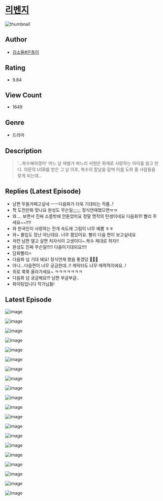 # [리벤지](https://comic.naver.com/challenge/list?titleId=810268)
![thumbnail](https://image-comic.pstatic.net/user_contents_data/challenge_comic/2023/05/26/366734/upload_7378130070174720355_480x623.jpeg)

## Author
- [김소율#은동이](https://comic.naver.com/artistTitle?id=366734)

## Rating
- 9.84

## View Count
- 1649

## Genre
- 드라마

## Description
> '...복수해야겠어' 어느 날 재벌가 며느리 서현은 화재로 사랑하는 아이를 잃고 만다. 의문의 USB를 받은 그 날 이후, 복수의 칼날을 갈며 이를 도와 줄 사람들을 찾게 되는데...

## Replies (Latest Episode)
- 남편 뚜들겨패고싶네 ㅡㅡ다음화가 더욱 기대되는 작품..!
- 헉 도전만화 맞나요 완성도 무슨일;;;;;; 정식연재했으면ㅠㅠ
- 와.... 보면서 진짜 소름밖에 안돋았어요 정말 명작의 탄생이네요 다음화1!! 빨리 주세요~~!!!!
- 와 한국인이 사랑하는 전개 속도에 그림이 너무 예쁨 ㅎㅎ
- 와~ 몰입도 장난 아닌데요. 너무 잼있어요. 빨리 다음 편이 보고싶네요
- 저런 남편 델고 살면 처자식이 고생이다~.복수 제대로 하자!!
- 완성도 진짜 무슨일!!!!! 다음이기대되요!!!!
- 담화빨리🔥
- 다음화 넘 기대 돼요! 정식연재 했음 좋겠당 🥺🥺🥺
- 아니...다음편이 너무 궁금한데..!! 캐릭터도 너무 매력적이에요..!
- 위로 쭉쭉 올라가세요~ ㅋㅋㅋㅋㅋㅋㅋ
- 다음화 넘 궁금해요!!! 남편 부글부글..
- 화이팅입니다 작가님들!

## Latest Episode
![image](https://image-comic.pstatic.net/user_contents_data/challenge_comic/2023/05/23/366734/upload_3906421015319164466.jpeg)

![image](https://image-comic.pstatic.net/user_contents_data/challenge_comic/2023/05/23/366734/upload_7003440713861182305.jpeg)

![image](https://image-comic.pstatic.net/user_contents_data/challenge_comic/2023/05/23/366734/upload_7234247978661722213.jpeg)

![image](https://image-comic.pstatic.net/user_contents_data/challenge_comic/2023/05/23/366734/upload_7162466340516750950.jpeg)

![image](https://image-comic.pstatic.net/user_contents_data/challenge_comic/2023/05/23/366734/upload_7075547760236181303.jpeg)

![image](https://image-comic.pstatic.net/user_contents_data/challenge_comic/2023/05/23/366734/upload_7149239447532549220.jpeg)

![image](https://image-comic.pstatic.net/user_contents_data/challenge_comic/2023/05/23/366734/upload_3689631595492565817.jpeg)

![image](https://image-comic.pstatic.net/user_contents_data/challenge_comic/2023/05/23/366734/upload_7293914076503488825.jpeg)

![image](https://image-comic.pstatic.net/user_contents_data/challenge_comic/2023/05/23/366734/upload_3775764957718996274.jpeg)

![image](https://image-comic.pstatic.net/user_contents_data/challenge_comic/2023/05/23/366734/upload_3833460730841162034.jpeg)

![image](https://image-comic.pstatic.net/user_contents_data/challenge_comic/2023/05/23/366734/upload_7089844714247435107.jpeg)

![image](https://image-comic.pstatic.net/user_contents_data/challenge_comic/2023/05/23/366734/upload_7291945061631408484.jpeg)

![image](https://image-comic.pstatic.net/user_contents_data/challenge_comic/2023/05/23/366734/upload_3761738478457664357.jpeg)

![image](https://image-comic.pstatic.net/user_contents_data/challenge_comic/2023/05/23/366734/upload_3689680880913298274.jpeg)

![image](https://image-comic.pstatic.net/user_contents_data/challenge_comic/2023/05/23/366734/upload_7161061174051890019.jpeg)

![image](https://image-comic.pstatic.net/user_contents_data/challenge_comic/2023/05/23/366734/upload_3690246024904389168.jpeg)

![image](https://image-comic.pstatic.net/user_contents_data/challenge_comic/2023/05/23/366734/upload_3904679577208186213.jpeg)

![image](https://image-comic.pstatic.net/user_contents_data/challenge_comic/2023/05/23/366734/upload_7149517619659814241.jpeg)

![image](https://image-comic.pstatic.net/user_contents_data/challenge_comic/2023/05/23/366734/upload_3761692304116824119.jpeg)

![image](https://image-comic.pstatic.net/user_contents_data/challenge_comic/2023/05/23/366734/upload_3689346637193307233.jpeg)
